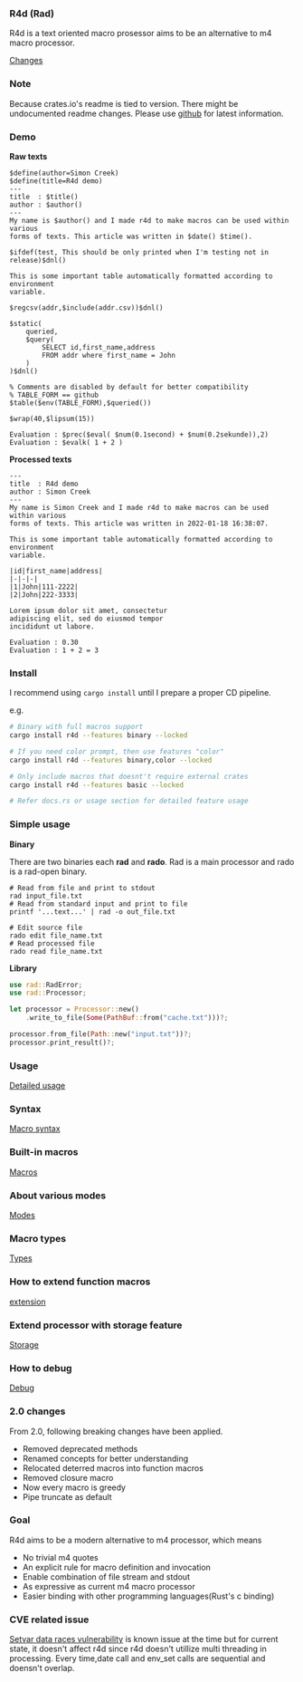 ### R4d (Rad)

R4d is a text oriented macro prosessor aims to be an alternative to m4 macro
processor.

[Changes](./docs/change.md)

### Note

Because crates.io's readme is tied to version. There might be undocumented
readme changes. Please use [github](https://github.com/simhyeon/r4d) for
latest information.

### Demo

**Raw texts**
```text
$define(author=Simon Creek)
$define(title=R4d demo)
---
title  : $title()
author : $author()
---
My name is $author() and I made r4d to make macros can be used within various
forms of texts. This article was written in $date() $time().

$ifdef(test, This should be only printed when I'm testing not in release)$dnl()

This is some important table automatically formatted according to environment
variable.

$regcsv(addr,$include(addr.csv))$dnl()

$static(
    queried,
    $query(
        SELECT id,first_name,address 
        FROM addr where first_name = John
    )
)$dnl()

% Comments are disabled by default for better compatibility
% TABLE_FORM == github
$table($env(TABLE_FORM),$queried())

$wrap(40,$lipsum(15))

Evaluation : $prec($eval( $num(0.1second) + $num(0.2sekunde)),2)
Evaluation : $evalk( 1 + 2 )
```
**Processed texts**
```
---
title  : R4d demo
author : Simon Creek
---
My name is Simon Creek and I made r4d to make macros can be used within various
forms of texts. This article was written in 2022-01-18 16:38:07.

This is some important table automatically formatted according to environment
variable.

|id|first_name|address|
|-|-|-|
|1|John|111-2222|
|2|John|222-3333|

Lorem ipsum dolor sit amet, consectetur
adipiscing elit, sed do eiusmod tempor
incididunt ut labore.

Evaluation : 0.30
Evaluation : 1 + 2 = 3
```

### Install

I recommend using ```cargo install``` until I prepare a proper CD
pipeline.

e.g.

```bash
# Binary with full macros support
cargo install r4d --features binary --locked

# If you need color prompt, then use features "color"
cargo install r4d --features binary,color --locked

# Only include macros that doesnt't require external crates
cargo install r4d --features basic --locked

# Refer docs.rs or usage section for detailed feature usage
```

### Simple usage

**Binary**

There are two binaries each **rad** and **rado**. Rad is a main processor and
rado is a rad-open binary.

```
# Read from file and print to stdout 
rad input_file.txt
# Read from standard input and print to file
printf '...text...' | rad -o out_file.txt

# Edit source file
rado edit file_name.txt
# Read processed file
rado read file_name.txt
```

**Library**
```rust
use rad::RadError;
use rad::Processor;

let processor = Processor::new()
    .write_to_file(Some(PathBuf::from("cache.txt")))?;

processor.from_file(Path::new("input.txt"))?;
processor.print_result()?;
```

### Usage

[Detailed usage](./docs/usage.md)

### Syntax 

[Macro syntax](./docs/macro_syntax.md)

### Built-in macros

[Macros](./docs/macro_indices.md)

### About various modes

[Modes](./docs/modes.md)

### Macro types

[Types](./docs/macro_types.md)

### How to extend function macros

[extension](./docs/ext.md)

### Extend processor with storage feature

[Storage](./docs/storage.md)

### How to debug

[Debug](./docs/debug.md)

### 2.0 changes

From 2.0, following breaking changes have been applied. 

- Removed deprecated methods
- Renamed concepts for better understanding
- Relocated deterred macros into function macros
- Removed closure macro
- Now every macro is greedy
- Pipe truncate as default

### Goal

R4d aims to be a modern alternative to m4 processor, which means

- No trivial m4 quotes
- An explicit rule for macro definition and invocation
- Enable combination of file stream and stdout
- As expressive as current m4 macro processor
- Easier binding with other programming languages(Rust's c binding)

### CVE related issue

[Setvar data races
vulnerability](https://nvd.nist.gov/vuln/detail/CVE-2020-26235) is known issue
at the time but for current state, it doesn't affect r4d since r4d doesn't
utillize multi threading in processing. Every time,date call and env_set calls
are sequential and doensn't overlap.
